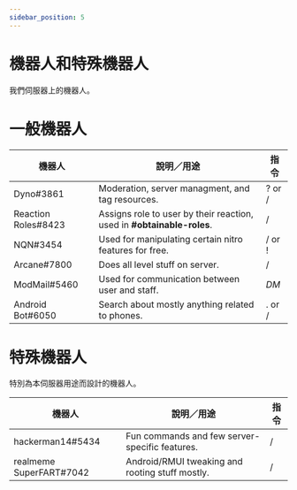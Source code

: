 ```yaml
---
sidebar_position: 5
---
```


# 機器人和特殊機器人
我們伺服器上的機器人。

# 一般機器人

| 機器人               | 說明／用途                                                               |  指令  |
|---------------------|------------------------------------------------------------------------|--------|
| Dyno#3861           | Moderation, server managment, and tag resources.                       | ? or / |
| Reaction Roles#8423 | Assigns role to user by their reaction, used in **#obtainable-roles**. |   /    |
| NQN#3454            | Used for manipulating certain nitro features for free.                 | / or ! | 
| Arcane#7800         | Does all level stuff on server.                                        |   /    |
| ModMail#5460        | Used for communication between user and staff.                         |  *DM*  |
| Android Bot#6050    | Search about mostly anything related to phones.                        | . or / |

# 特殊機器人
特別為本伺服器用途而設計的機器人。

| 機器人                   | 說明／用途                                        |  指令  |
|-------------------------|-------------------------------------------------|--------|
| hackerman14#5434        | Fun commands and few server-specific features.  |   /    |
| realmeme SuperFART#7042 | Android/RMUI tweaking and rooting stuff mostly. |   /    |

